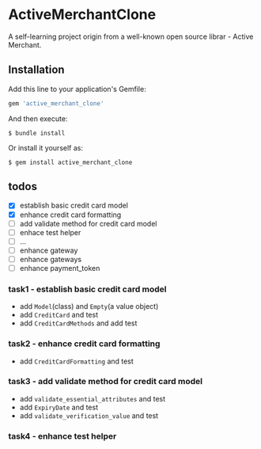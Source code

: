 # ActiveMerchantClone

A self-learning project origin from a well-known open source librar - Active Merchant.
## Installation

Add this line to your application's Gemfile:

```ruby
gem 'active_merchant_clone'
```

And then execute:

    $ bundle install

Or install it yourself as:

    $ gem install active_merchant_clone

## todos

- [x] establish basic credit card model
- [x] enhance credit card formatting
- [ ] add validate method for credit card model
- [ ] enhace test helper
- [ ] ...
- [ ] enhance gateway
- [ ] enhance gateways
- [ ] enhance payment_token
### task1 - establish basic credit card model
- add `Model`(class) and `Empty`(a value object)
- add `CreditCard` and test
- add `CreditCardMethods` and add test

### task2 - enhance credit card formatting
- add `CreditCardFormatting` and test

### task3 - add validate method for credit card model
- add `validate_essential_attributes` and test
- add `ExpiryDate` and test
- add `validate_verification_value` and test

### task4 - enhance test helper
